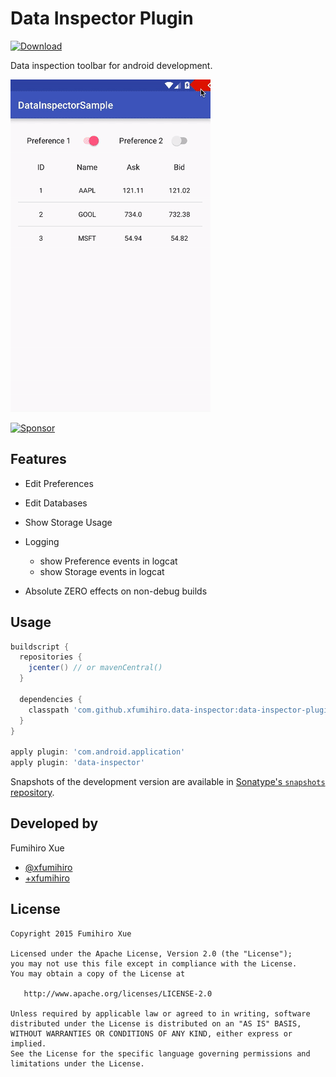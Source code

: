 Data Inspector Plugin
=====================

[ ![Download](https://api.bintray.com/packages/xfumihiro/maven/DataInspector/images/download.svg) ](https://bintray.com/xfumihiro/maven/DataInspector/_latestVersion)

Data inspection toolbar for android development.

![](images/sample.gif)

<a target='_blank' rel='nofollow' href='https://app.codesponsor.io/link/cu1HheDZfnqZS4YAy7Hf8bGU/xfumihiro/DataInspector'>
  <img alt='Sponsor' width='888' height='68' src='https://app.codesponsor.io/embed/cu1HheDZfnqZS4YAy7Hf8bGU/xfumihiro/DataInspector.svg' />
</a>

Features
--------

- Edit Preferences

- Edit Databases

- Show Storage Usage

- Logging
  - show Preference events in logcat
  - show Storage events in logcat

- Absolute ZERO effects on non-debug builds

Usage
-----

```groovy
buildscript {
  repositories {
    jcenter() // or mavenCentral()
  }

  dependencies {
    classpath 'com.github.xfumihiro.data-inspector:data-inspector-plugin:0.1.1'
  }
}

apply plugin: 'com.android.application'
apply plugin: 'data-inspector'
```


Snapshots of the development version are available in [Sonatype's `snapshots` repository][snap].


Developed by
------------
Fumihiro Xue
 * [@xfumihiro](https://twitter.com/xfumihiro)
 * [+xfumihiro](https://plus.google.com/u/0/107636471060158273635)

License
-------

    Copyright 2015 Fumihiro Xue

    Licensed under the Apache License, Version 2.0 (the "License");
    you may not use this file except in compliance with the License.
    You may obtain a copy of the License at

       http://www.apache.org/licenses/LICENSE-2.0

    Unless required by applicable law or agreed to in writing, software
    distributed under the License is distributed on an "AS IS" BASIS,
    WITHOUT WARRANTIES OR CONDITIONS OF ANY KIND, either express or implied.
    See the License for the specific language governing permissions and
    limitations under the License.

[snap]: https://oss.sonatype.org/content/repositories/snapshots/
